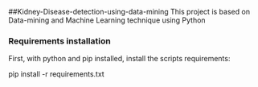 ##Kidney-Disease-detection-using-data-mining
This project is based on Data-mining and Machine Learning technique using Python 

### Requirements installation 

First, with python and pip installed, install the scripts requirements:

pip install -r requirements.txt
